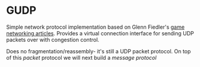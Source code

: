 # GUDP

Simple network protocol implementation based on Glenn Fiedler's [game networking articles](https://gafferongames.com/post/virtual_connection_over_udp/).
Provides a virtual connection interface for sending UDP packets over with congestion control.

Does no fragmentation/reassembly- it's still a UDP packet protocol.
On top of this _packet_ protocol we will next build a _message protocol_
